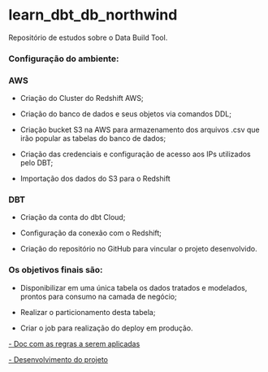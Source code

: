 # learn_dbt_db_northwind
Repositório de estudos sobre o Data Build Tool.

<h3>Configuração do ambiente:</h3>

<h3>AWS</h3>

- Criação do Cluster do Redshift AWS;

- Criação do banco de dados e seus objetos via comandos DDL;

- Criação bucket S3 na AWS para armazenamento dos arquivos .csv que irão popular as tabelas do banco de dados;

- Criação das credenciais e configuração de acesso aos IPs utilizados pelo DBT;

- Importação dos dados do S3 para o Redshift


<h3>DBT</h3>

- Criação da conta do dbt Cloud;

- Configuração da conexão com o Redshift;

- Criação do repositório no GitHub para vincular o projeto desenvolvido.



<h3>Os objetivos finais são:</h3>

- Disponibilizar em uma única tabela os dados tratados e modelados, prontos para consumo na camada de negócio;

- Realizar o particionamento desta tabela;

- Criar o job para realização do deploy em produção.


<a href="https://github.com/JevertonFlores/learn_dbt_db_northwind/blob/main/6.1.Apresenta%C3%A7%C3%A3o%20da%20Atividade%20Pr%C3%A1tica.pdf">- Doc com as regras a serem aplicadas</a> 

<a href="https://github.com/JevertonFlores/learn_dbt_db_northwind/tree/main/models">- Desenvolvimento do projeto</a> 

